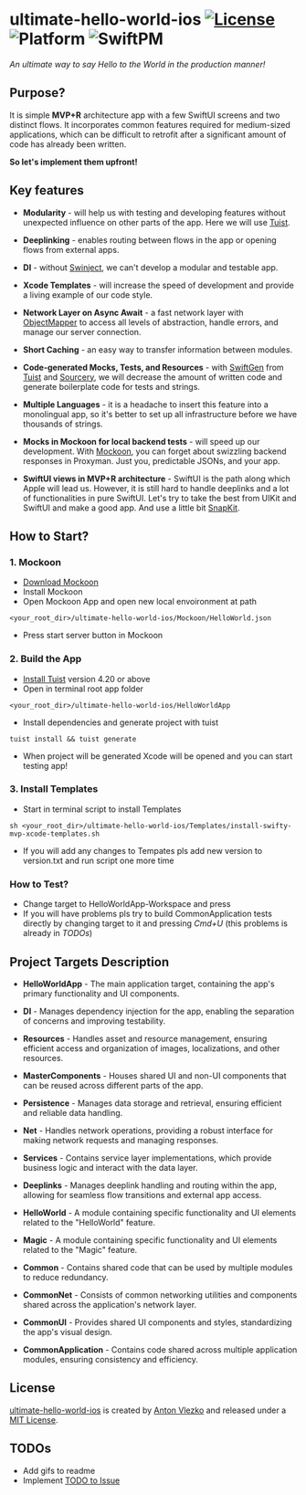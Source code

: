 # ultimate-hello-world-ios [![License](https://img.shields.io/badge/License-MIT-red)](LICENSE) ![Platform](https://img.shields.io/badge/Platform-iOS-red) ![SwiftPM](https://img.shields.io/badge/SPM-supported-DE5C43.svg?style=flat)

_An ultimate way to say Hello to the World in the production manner!_

## Purpose?

It is simple **MVP+R** architecture app with a few SwiftUI screens and two distinct flows. It incorporates common features required for medium-sized applications, which can be difficult to retrofit after a significant amount of code has already been written.

**So let's implement them upfront!**

## Key features

- **Modularity** - will help us with testing and developing features without unexpected influence on other parts of the app. Here we will use [Tuist](https://docs.tuist.io).

- **Deeplinking** - enables routing between flows in the app or opening flows from external apps.

- **DI** - without [Swinject](https://github.com/Swinject), we can't develop a modular and testable app.

- **Xcode Templates** - will increase the speed of development and provide a living example of our code style.

- **Network Layer on Async Await** - a fast network layer with [ObjectMapper](https://github.com/tristanhimmelman/ObjectMapper) to access all levels of abstraction, handle errors, and manage our server connection.

- **Short Caching** - an easy way to transfer information between modules.

- **Code-generated Mocks, Tests, and Resources** - with [SwiftGen](https://github.com/SwiftGen) from [Tuist](https://docs.tuist.io) and [Sourcery](https://github.com/krzysztofzablocki/Sourcery), we will decrease the amount of written code and generate boilerplate code for tests and strings.

- **Multiple Languages** - it is a headache to insert this feature into a monolingual app, so it's better to set up all infrastructure before we have thousands of strings.

- **Mocks in Mockoon for local backend tests** - will speed up our development. With [Mockoon](https://github.com/mockoon), you can forget about swizzling backend responses in Proxyman. Just you, predictable JSONs, and your app.

- **SwiftUI views in MVP+R architecture** - SwiftUI is the path along which Apple will lead us. However, it is still hard to handle deeplinks and a lot of functionalities in pure SwiftUI. Let's try to take the best from UIKit and SwiftUI and make a good app. And use a little bit [SnapKit](https://github.com/SnapKit/SnapKit).

## How to Start?

### 1. Mockoon

- [Download Mockoon](https://github.com/mockoon)
- Install Mockoon
- Open Mockoon App and open new local envoironment at path

```
<your_root_dir>/ultimate-hello-world-ios/Mockoon/HelloWorld.json
```
- Press start server button in Mockoon

### 2. Build the App

- [Install Tuist](https://docs.tuist.io/guides/quick-start/install-tuist) version 4.20 or above
- Open in terminal root app folder

```
<your_root_dir>/ultimate-hello-world-ios/HelloWorldApp
```
- Install dependencies and generate project with tuist

```
tuist install && tuist generate
```
- When project will be generated Xcode will be opened and you can start testing app!

### 3. Install Templates

- Start in terminal script to install Templates

```
sh <your_root_dir>/ultimate-hello-world-ios/Templates/install-swifty-mvp-xcode-templates.sh
```
- If you will add any changes to Tempates pls add new version to version.txt and run script one more time

### How to Test?

- Change target to HelloWorldApp-Workspace and press 
- If you will have problems pls try to build CommonApplication tests directly by changing target to it and pressing _Cmd+U_ (this problems is already in _TODOs_)

## Project Targets Description

- **HelloWorldApp** - The main application target, containing the app's primary functionality and UI components.

- **DI** - Manages dependency injection for the app, enabling the separation of concerns and improving testability.

- **Resources** - Handles asset and resource management, ensuring efficient access and organization of images, localizations, and other resources.

- **MasterComponents** - Houses shared UI and non-UI components that can be reused across different parts of the app.

- **Persistence** - Manages data storage and retrieval, ensuring efficient and reliable data handling.

- **Net** - Handles network operations, providing a robust interface for making network requests and managing responses.

- **Services** - Contains service layer implementations, which provide business logic and interact with the data layer.

- **Deeplinks** - Manages deeplink handling and routing within the app, allowing for seamless flow transitions and external app access.

- **HelloWorld** - A module containing specific functionality and UI elements related to the "HelloWorld" feature.

- **Magic** - A module containing specific functionality and UI elements related to the "Magic" feature.

- **Common** - Contains shared code that can be used by multiple modules to reduce redundancy.

- **CommonNet** - Consists of common networking utilities and components shared across the application's network layer.

- **CommonUI** - Provides shared UI components and styles, standardizing the app's visual design.

- **CommonApplication** - Contains code shared across multiple application modules, ensuring consistency and efficiency.

## License

[ultimate-hello-world-ios](https://github.com/Drogonov/ultimate-hello-world-ios) is created by [Anton Vlezko](https://github.com/Drogonov) and released under a [MIT License](LICENSE).

## TODOs
- Add gifs to readme
- Implement [TODO to Issue](https://github.com/marketplace/actions/todo-to-issue)
